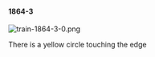 #### 1864-3
![train-1864-3-0.png](https://github.com/lil-lab/nlvr/raw/master/nlvr/train/images/37/train-1864-3-0.png "train-1864-3-0.png")

There is a yellow circle touching the edge